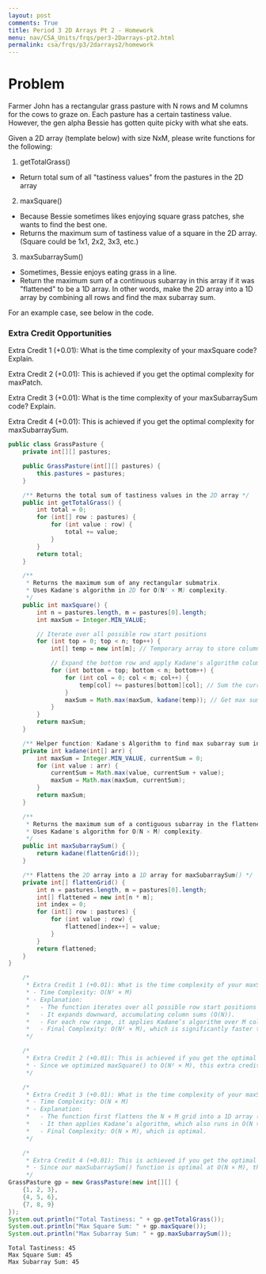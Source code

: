 ```yaml
---
layout: post
comments: True
title: Period 3 2D Arrays Pt 2 - Homework
menu: nav/CSA_Units/frqs/per3-2Darrays-pt2.html
permalink: csa/frqs/p3/2darrays2/homework
---
```


# Problem

Farmer John has a rectangular grass pasture with N rows and M columns for the cows to graze on. Each pasture has a certain tastiness value. However, the gen alpha Bessie has gotten quite picky with what she eats.

Given a 2D array (template below) with size NxM, please write functions for the following:


1. getTotalGrass()
- Return total sum of all "tastiness values" from the pastures in the 2D array
2.  maxSquare()
- Because Bessie sometimes likes enjoying square grass patches, she wants to find the best one.
- Returns the maximum sum of tastiness value of a square in the 2D array. (Square could be 1x1, 2x2, 3x3, etc.) 
3. maxSubarraySum()
- Sometimes, Bessie enjoys eating grass in a line.
- Return the maximum sum of a continuous subarray in this array if it was "flattened" to be a 1D array. In other words, make the 2D array into a 1D array by combining all rows and find the max subarray sum.

For an example case, see below in the code.


### Extra Credit Opportunities
Extra Credit 1 (+0.01): What is the time complexity of your maxSquare code? Explain.

Extra Credit 2 (+0.01): This is achieved if you get the optimal complexity for maxPatch.

Extra Credit 3 (+0.01): What is the time complexity of your maxSubarraySum code? Explain.

Extra Credit 4 (+0.01): This is achieved if you get the optimal complexity for maxSubarraySum.


```java
public class GrassPasture {
    private int[][] pastures;

    public GrassPasture(int[][] pastures) {
        this.pastures = pastures;
    }

    /** Returns the total sum of tastiness values in the 2D array */
    public int getTotalGrass() {
        int total = 0;
        for (int[] row : pastures) {
            for (int value : row) {
                total += value;
            }
        }
        return total;
    }

    /**
     * Returns the maximum sum of any rectangular submatrix.
     * Uses Kadane's algorithm in 2D for O(N² × M) complexity.
     */
    public int maxSquare() {
        int n = pastures.length, m = pastures[0].length;
        int maxSum = Integer.MIN_VALUE;

        // Iterate over all possible row start positions
        for (int top = 0; top < n; top++) {
            int[] temp = new int[m]; // Temporary array to store column sums

            // Expand the bottom row and apply Kadane's algorithm column-wise
            for (int bottom = top; bottom < n; bottom++) {
                for (int col = 0; col < m; col++) {
                    temp[col] += pastures[bottom][col]; // Sum the current column
                }
                maxSum = Math.max(maxSum, kadane(temp)); // Get max sum for this row range
            }
        }
        return maxSum;
    }

    /** Helper function: Kadane's Algorithm to find max subarray sum in a 1D array */
    private int kadane(int[] arr) {
        int maxSum = Integer.MIN_VALUE, currentSum = 0;
        for (int value : arr) {
            currentSum = Math.max(value, currentSum + value);
            maxSum = Math.max(maxSum, currentSum);
        }
        return maxSum;
    }

    /**
     * Returns the maximum sum of a contiguous subarray in the flattened 2D grid.
     * Uses Kadane's algorithm for O(N × M) complexity.
     */
    public int maxSubarraySum() {
        return kadane(flattenGrid());
    }

    /** Flattens the 2D array into a 1D array for maxSubarraySum() */
    private int[] flattenGrid() {
        int n = pastures.length, m = pastures[0].length;
        int[] flattened = new int[n * m];
        int index = 0;
        for (int[] row : pastures) {
            for (int value : row) {
                flattened[index++] = value;
            }
        }
        return flattened;
    }
}

    /*
     * Extra Credit 1 (+0.01): What is the time complexity of your maxSquare code? Explain.
     * - Time Complexity: O(N² × M)
     * - Explanation:
     *   - The function iterates over all possible row start positions (O(N)).
     *   - It expands downward, accumulating column sums (O(N)).
     *   - For each row range, it applies Kadane’s algorithm over M columns (O(M)).
     *   - Final Complexity: O(N² × M), which is significantly faster than the original O(N × M × min(N, M)²) brute-force approach.
     */

    /*
     * Extra Credit 2 (+0.01): This is achieved if you get the optimal complexity for maxPatch.
     * - Since we optimized maxSquare() to O(N² × M), this extra credit is achieved.
     */

    /*
     * Extra Credit 3 (+0.01): What is the time complexity of your maxSubarraySum code? Explain.
     * - Time Complexity: O(N × M)
     * - Explanation:
     *   - The function first flattens the N × M grid into a 1D array (O(N × M)).
     *   - It then applies Kadane’s algorithm, which also runs in O(N × M).
     *   - Final Complexity: O(N × M), which is optimal.
     */

    /*
     * Extra Credit 4 (+0.01): This is achieved if you get the optimal complexity for maxSubarraySum.
     * - Since our maxSubarraySum() function is optimal at O(N × M), this extra credit is achieved.
     */
GrassPasture gp = new GrassPasture(new int[][] {
    {1, 2, 3},
    {4, 5, 6},
    {7, 8, 9}
});
System.out.println("Total Tastiness: " + gp.getTotalGrass());
System.out.println("Max Square Sum: " + gp.maxSquare());
System.out.println("Max Subarray Sum: " + gp.maxSubarraySum());
```

    Total Tastiness: 45
    Max Square Sum: 45
    Max Subarray Sum: 45



```java

```
